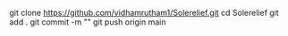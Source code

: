 git clone https://github.com/vidhamrutham1/Solerelief.git
cd Solerelief
git add .
git commit -m ""
git push origin main